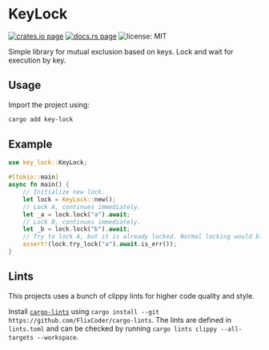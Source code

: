 # KeyLock

[![crates.io page](https://img.shields.io/crates/v/key-lock.svg)](https://crates.io/crates/key-lock)
[![docs.rs page](https://docs.rs/key-lock/badge.svg)](https://docs.rs/key-lock/)
![license: MIT](https://img.shields.io/crates/l/key-lock.svg)

Simple library for mutual exclusion based on keys. Lock and wait for execution by key.

## Usage

Import the project using:

```bash
cargo add key-lock
```

## Example

```rust
use key_lock::KeyLock;

#[tokio::main]
async fn main() {
    // Initialize new lock.
    let lock = KeyLock::new();
    // Lock A, continues immediately.
    let _a = lock.lock("a").await;
    // Lock B, continues immediately.
    let _b = lock.lock("b").await;
    // Try to lock A, but it is already locked. Normal locking would block here.
    assert!(lock.try_lock("a").await.is_err());
}
```

## Lints

This projects uses a bunch of clippy lints for higher code quality and style.

Install [`cargo-lints`](https://github.com/soramitsu/iroha2-cargo_lints) using `cargo install --git https://github.com/FlixCoder/cargo-lints`. The lints are defined in `lints.toml` and can be checked by running `cargo lints clippy --all-targets --workspace`.
